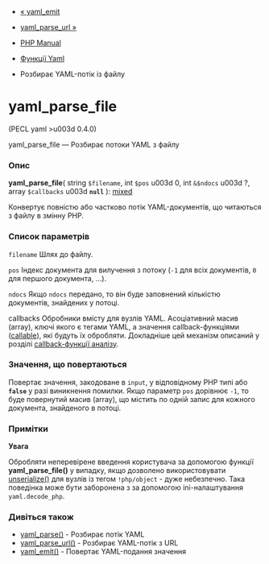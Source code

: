 - [« yaml_emit](function.yaml-emit.md)
- [yaml_parse_url »](function.yaml-parse-url.md)

- [PHP Manual](index.md)
- [Функції Yaml](ref.yaml.md)
- Розбирає YAML-потік із файлу

# yaml_parse_file

(PECL yaml \>u003d 0.4.0)

yaml_parse_file — Розбирає потоки YAML з файлу

### Опис

**yaml_parse_file**(
string `$filename`,
int `$pos` u003d 0,
int `&$ndocs` u003d ?,
array `$callbacks` u003d **`null`**
):
[mixed](language.types.declarations.md#language.types.declarations.mixed)

Конвертує повністю або частково потік YAML-документів, що читаються з
файлу в змінну PHP.

### Список параметрів

`filename`
Шлях до файлу.

`pos`
Індекс документа для вилучення з потоку (`-1` для всіх документів, `0`
для першого документа, ...).

`ndocs`
Якщо `ndocs` передано, то він буде заповнений кількістю документів,
знайдених у потоці.

callbacks
Обробники вмісту для вузлів YAML. Асоціативний масив (array),
ключі якого є тегами YAML, а значення callback-функціями
([callable](language.types.callable.md)), які будуть їх
обробляти. Докладніше цей механізм описаний у розділі
[callback-функції аналізу](yaml.callbacks.parse.md).

### Значення, що повертаються

Повертає значення, закодоване в `input`, у відповідному PHP
типі або **`false`** у разі виникнення помилки. Якщо параметр `pos`
дорівнює `-1`, то буде повернутий масив (array), що містить по одній
запис для кожного документа, знайденого в потоці.

### Примітки

**Увага**

Обробляти неперевірене введення користувача за допомогою функції
**yaml_parse_file()** у випадку, якщо дозволено використовувати
[unserialize()](function.unserialize.md) для вузлів із тегом
`!php/object` - дуже небезпечно. Така поведінка може бути заборонена з
за допомогою ini-налаштування `yaml.decode_php`.

### Дивіться також

- [yaml_parse()](function.yaml-parse.md) - Розбирає потік YAML
- [yaml_parse_url()](function.yaml-parse-url.md) - Розбирає
YAML-потік з URL
- [yaml_emit()](function.yaml-emit.md) - Повертає
YAML-подання значення
